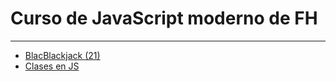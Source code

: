 # Curso de JavaScript moderno  de FH
---
 - [BlacBlackjack (21)](https://github.com/JSHectorM/JS-Moderno-FH/02-blackjack)
 - [Clases en JS](https://github.com/JSHectorM/JS-Moderno-FH/03-clases)